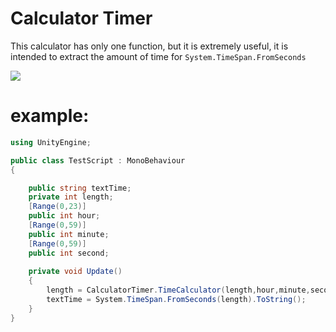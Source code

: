 # Calculator Timer
This calculator has only one function, but it is extremely useful, it is intended to extract the amount of time for `System.TimeSpan.FromSeconds`

![](res/priew.gif)


# example:

```C#
using UnityEngine;

public class TestScript : MonoBehaviour
{

    public string textTime;
    private int length;
    [Range(0,23)]
    public int hour;
    [Range(0,59)]
    public int minute;
    [Range(0,59)]
    public int second;
    
    private void Update()
    {
        length = CalculatorTimer.TimeCalculator(length,hour,minute,second);
        textTime = System.TimeSpan.FromSeconds(length).ToString();
    }
}
```
